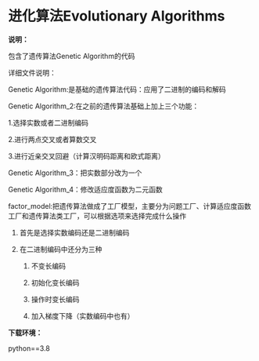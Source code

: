 # 进化算法Evolutionary Algorithms

**说明：**

包含了遗传算法Genetic Algorithm的代码

详细文件说明：

Genetic Algorithm:是基础的遗传算法代码：应用了二进制的编码和解码

Genetic Algorithm_2:在之前的遗传算法基础上加上三个功能：

1.选择实数或者二进制编码 

2.进行两点交叉或者算数交叉 

3.进行近亲交叉回避（计算汉明码距离和欧式距离）

Genetic Algorithm_3：把实数部分改为一个

Genetic Algorithm_4：修改适应度函数为二元函数

factor_model:把遗传算法做成了工厂模型，主要分为问题工厂、计算适应度函数工厂和遗传算法类工厂，可以根据选项来选择完成什么操作

1. 首先是选择实数编码还是二进制编码

2. 在二进制编码中还分为三种
   
   1. 不变长编码
   
   2. 初始化变长编码
   
   3. 操作时变长编码
   
   4. 加入梯度下降（实数编码中也有）

**下载环境：**

python==3.8
